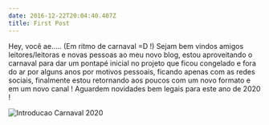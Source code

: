 ```yaml
---
date: 2016-12-22T20:04:40.407Z
title: First Post
---
```

Hey, você ae..... (Em ritmo de carnaval  =D !) Sejam bem vindos amigos leitores/leitoras e novas pessoas ao meu novo blog, estou aproveitando o carnaval para dar um pontapé inicial no projeto que ficou congelado e fora do ar por alguns anos por motivos pessoais, ficando apenas com as redes sociais, finalmente estou retornando aos poucos com um novo formato e em um novo canal ! Aguardem novidades bem legais para este ano de 2020 !


![Introducao Carnaval 2020](/images/carna2020.jpg)
